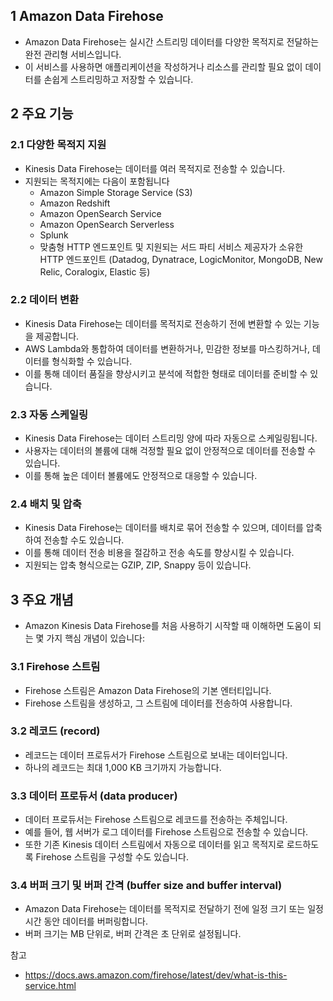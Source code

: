 ## 1 Amazon Data Firehose

- Amazon Data Firehose는 실시간 스트리밍 데이터를 다양한 목적지로 전달하는 완전 관리형 서비스입니다.
- 이 서비스를 사용하면 애플리케이션을 작성하거나 리소스를 관리할 필요 없이 데이터를 손쉽게 스트리밍하고 저장할 수 있습니다.



## 2 주요 기능

### 2.1 다양한 목적지 지원

- Kinesis Data Firehose는 데이터를 여러 목적지로 전송할 수 있습니다.
- 지원되는 목적지에는 다음이 포함됩니다
	- Amazon Simple Storage Service (S3)
	- Amazon Redshift
	- Amazon OpenSearch Service
	- Amazon OpenSearch Serverless
	- Splunk
	- 맞춤형 HTTP 엔드포인트 및 지원되는 서드 파티 서비스 제공자가 소유한 HTTP 엔드포인트 (Datadog, Dynatrace, LogicMonitor, MongoDB, New Relic, Coralogix, Elastic 등)



### 2.2 데이터 변환

- Kinesis Data Firehose는 데이터를 목적지로 전송하기 전에 변환할 수 있는 기능을 제공합니다.
- AWS Lambda와 통합하여 데이터를 변환하거나, 민감한 정보를 마스킹하거나, 데이터를 형식화할 수 있습니다.
- 이를 통해 데이터 품질을 향상시키고 분석에 적합한 형태로 데이터를 준비할 수 있습니다.



### 2.3 자동 스케일링

- Kinesis Data Firehose는 데이터 스트리밍 양에 따라 자동으로 스케일링됩니다.
- 사용자는 데이터의 볼륨에 대해 걱정할 필요 없이 안정적으로 데이터를 전송할 수 있습니다.
- 이를 통해 높은 데이터 볼륨에도 안정적으로 대응할 수 있습니다.




### 2.4 배치 및 압축

- Kinesis Data Firehose는 데이터를 배치로 묶어 전송할 수 있으며, 데이터를 압축하여 전송할 수도 있습니다.
- 이를 통해 데이터 전송 비용을 절감하고 전송 속도를 향상시킬 수 있습니다. 
- 지원되는 압축 형식으로는 GZIP, ZIP, Snappy 등이 있습니다.



## 3 주요 개념

- Amazon Kinesis Data Firehose를 처음 사용하기 시작할 때 이해하면 도움이 되는 몇 가지 핵심 개념이 있습니다:



### 3.1 Firehose 스트림

- Firehose 스트림은 Amazon Data Firehose의 기본 엔터티입니다. 
- Firehose 스트림을 생성하고, 그 스트림에 데이터를 전송하여 사용합니다.



### 3.2 레코드 (record)

- 레코드는 데이터 프로듀서가 Firehose 스트림으로 보내는 데이터입니다.
- 하나의 레코드는 최대 1,000 KB 크기까지 가능합니다.



### 3.3 데이터 프로듀서 (data producer)

- 데이터 프로듀서는 Firehose 스트림으로 레코드를 전송하는 주체입니다.
- 예를 들어, 웹 서버가 로그 데이터를 Firehose 스트림으로 전송할 수 있습니다. 
- 또한 기존 Kinesis 데이터 스트림에서 자동으로 데이터를 읽고 목적지로 로드하도록 Firehose 스트림을 구성할 수도 있습니다.


### 3.4 버퍼 크기 및 버퍼 간격 (buffer size and buffer interval)

- Amazon Data Firehose는 데이터를 목적지로 전달하기 전에 일정 크기 또는 일정 시간 동안 데이터를 버퍼링합니다.
- 버퍼 크기는 MB 단위로, 버퍼 간격은 초 단위로 설정됩니다.



참고

- https://docs.aws.amazon.com/firehose/latest/dev/what-is-this-service.html